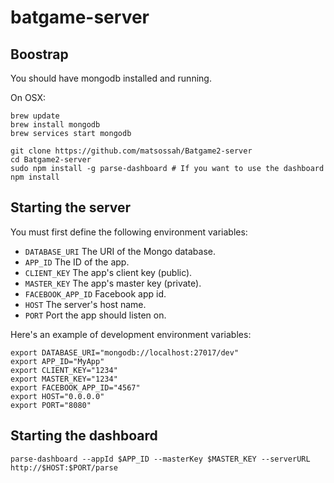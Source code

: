 # batgame-server

## Boostrap

You should have mongodb installed and running.

On OSX:

```
brew update
brew install mongodb
brew services start mongodb
```

```
git clone https://github.com/matsossah/Batgame2-server
cd Batgame2-server
sudo npm install -g parse-dashboard # If you want to use the dashboard
npm install
```

## Starting the server

You must first define the following environment variables:

* `DATABASE_URI` The URI of the Mongo database.
* `APP_ID` The ID of the app.
* `CLIENT_KEY` The app's client key (public).
* `MASTER_KEY` The app's master key (private).
* `FACEBOOK_APP_ID` Facebook app id.
* `HOST` The server's host name.
* `PORT` Port the app should listen on.

Here's an example of development environment variables:

```
export DATABASE_URI="mongodb://localhost:27017/dev"
export APP_ID="MyApp"
export CLIENT_KEY="1234"
export MASTER_KEY="1234"
export FACEBOOK_APP_ID="4567"
export HOST="0.0.0.0"
export PORT="8080"
```

## Starting the dashboard

```
parse-dashboard --appId $APP_ID --masterKey $MASTER_KEY --serverURL http://$HOST:$PORT/parse
```

